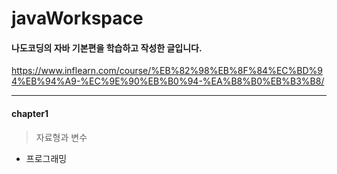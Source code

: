 # javaWorkspace

#### 나도코딩의 자바 기본편을 학습하고 작성한 글입니다.
 <https://www.inflearn.com/course/%EB%82%98%EB%8F%84%EC%BD%94%EB%94%A9-%EC%9E%90%EB%B0%94-%EA%B8%B0%EB%B3%B8/>
 
 ---

#### chapter1

  >자료형과 변수
  
   * 프로그래밍
 
